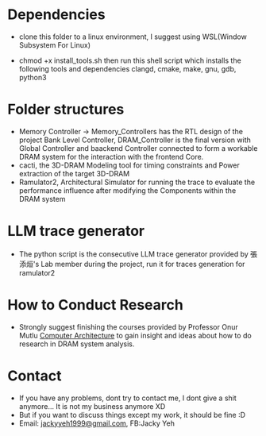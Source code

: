 # Dependencies
- clone this folder to a linux environment, I suggest using WSL(Window Subsystem For Linux)

- chmod +x install_tools.sh then run this shell script which installs the following tools and dependencies clangd, cmake, make, gnu, gdb, python3

# Folder structures
- Memory Controller -> Memory_Controllers has the RTL design of the project Bank Level Controller, DRAM_Controller is the final version with Global Controller and baackend Controller connected to form a workable DRAM system for the interaction with the frontend Core.
- cacti, the 3D-DRAM Modeling tool for timing constraints and Power extraction of the target 3D-DRAM
- Ramulator2, Architectural Simulator for running the trace to evaluate the performance influence after modifying the Components within the DRAM system 

# LLM trace generator
- The python script is the consecutive LLM trace generator provided by 張添烜's Lab member during the project, run it for traces generation for ramulator2

# How to Conduct Research
- Strongly suggest finishing the courses provided by Professor Onur Mutlu [Computer Architecture](https://www.youtube.com/watch?v=ziMRjDlLEwo&list=PL5Q2soXY2Zi-LfDdGgWyLcTSqzm6a26wD) to gain insight and ideas about how to do research in DRAM system analysis.

# Contact
- If you have any problems, dont try to contact me, I dont give a shit anymore... It is not my business anymore XD
- But if you want to discuss things except my work, it should be fine :D
- Email: jackyyeh1999@gmail.com, FB:Jacky Yeh

